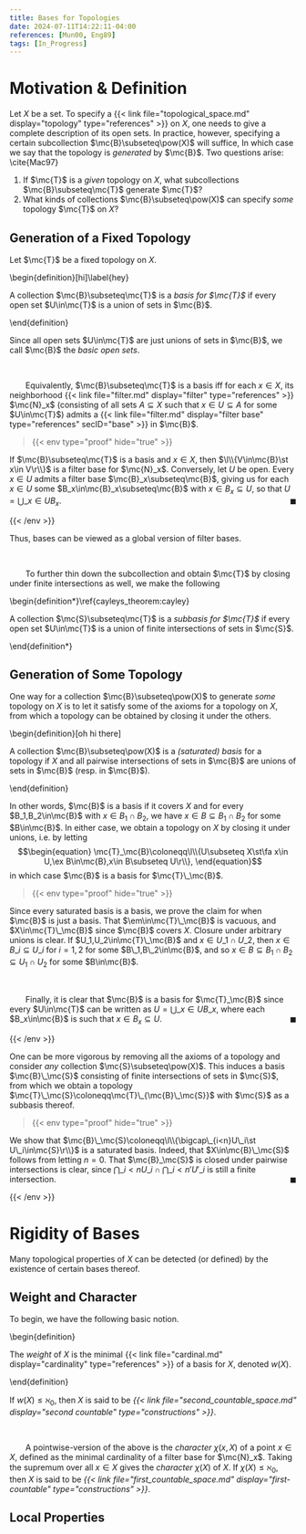 ```yaml
---
title: Bases for Topologies
date: 2024-07-11T14:22:11-04:00
references: [Mun00, Eng89]
tags: [In_Progress]
---
```


# Motivation & Definition

Let $X$ be a set. To specify a {{< link file="topological_space.md" display="topology" type="references" >}} on $X$, one needs to give a complete description of its open sets. In practice, however, specifying a certain subcollection $\mc{B}\subseteq\pow(X)$ will suffice, In which case we say that the topology is *generated* by $\mc{B}$. Two questions arise: \cite{Mac97}
1. If $\mc{T}$ is a *given* topology on $X$, what subcollections $\mc{B}\subseteq\mc{T}$ generate $\mc{T}$?
2. What kinds of collections $\mc{B}\subseteq\pow(X)$ can specify *some* topology $\mc{T}$ on $X$?

## Generation of a Fixed Topology

Let $\mc{T}$ be a fixed topology on $X$.

\begin{definition}[hi]\label{hey}

A collection $\mc{B}\subseteq\mc{T}$ is a *basis for $\mc{T}$* if every open set $U\in\mc{T}$ is a union of sets in $\mc{B}$.

\end{definition}

Since all open sets $U\in\mc{T}$ are just unions of sets in $\mc{B}$, we call $\mc{B}$ the *basic open sets*.

<br>

&emsp;&emsp;Equivalently, $\mc{B}\subseteq\mc{T}$ is a basis iff for each $x\in X$, its neighborhood {{< link file="filter.md" display="filter" type="references" >}} $\mc{N}_x$ (consisting of all sets $A\subseteq X$ such that $x\in U\subseteq A$ for some $U\in\mc{T}$) admits a {{< link file="filter.md" display="filter base" type="references" secID="base" >}} in $\mc{B}$.

>{{< env type="proof" hide="true" >}}

If $\mc{B}\subseteq\mc{T}$ is a basis and $x\in X$, then $\l\\{V\in\mc{B}\st x\in V\r\\}$ is a filter base for $\mc{N}_x$. Conversely, let $U$ be open. Every $x\in U$ admits a filter base $\mc{B}_x\subseteq\mc{B}$, giving us for each $x\in U$ some $B_x\in\mc{B}_x\subseteq\mc{B}$ with $x\in B_x\subseteq U$, so that $U=\bigcup\_{x\in U}B_x$.<span style="float:right;">$\blacksquare$</span>

{{< /env >}}

Thus, bases can be viewed as a global version of filter bases.

<br>

&emsp;&emsp;To further thin down the subcollection and obtain $\mc{T}$ by closing under finite intersections as well, we make the following

\begin{definition*}\ref{cayleys_theorem:cayley}
    
A collection $\mc{S}\subseteq\mc{T}$ is a *subbasis for $\mc{T}$* if every open set $U\in\mc{T}$ is a union of finite intersections of sets in $\mc{S}$.

\end{definition*}

## Generation of Some Topology

One way for a collection $\mc{B}\subseteq\pow(X)$ to generate *some* topology on $X$ is to let it satisfy some of the axioms for a topology on $X$, from which a topology can be obtained by closing it under the others.

\begin{definition}[oh hi there]
    
A collection $\mc{B}\subseteq\pow(X)$ is a *(saturated) basis* for a topology if $X$ and all pairwise intersections of sets in $\mc{B}$ are unions of sets in $\mc{B}$ (resp. in $\mc{B}$).

\end{definition}

In other words, $\mc{B}$ is a basis if it covers $X$ and for every $B_1,B_2\in\mc{B}$ with $x\in B_1\cap B_2$, we have $x\in B\subseteq B_1\cap B_2$ for some $B\in\mc{B}$. In either case, we obtain a topology on $X$ by closing it under unions, i.e. by letting
$$\begin{equation}
    \mc{T}_\mc{B}\coloneqq\l\\{U\subseteq X\st\fa x\in U,\ex B\in\mc{B},x\in B\subseteq U\r\\},
\end{equation}$$
in which case $\mc{B}$ is a basis for $\mc{T}\_\mc{B}$.

>{{< env type="proof" hide="true" >}}

Since every saturated basis is a basis, we prove the claim for when $\mc{B}$ is just a basis. That $\em\in\mc{T}\_\mc{B}$ is vacuous, and $X\in\mc{T}\_\mc{B}$ since $\mc{B}$ covers $X$. Closure under arbitrary unions is clear. If $U_1,U_2\in\mc{T}\_\mc{B}$ and $x\in U\_1\cap U\_2$, then $x\in B\_i\subseteq U\_i$ for $i=1,2$ for some $B\_1,B\_2\in\mc{B}$, and so $x\in B\subseteq B_1\cap B_2\subseteq U_1\cap U_2$ for some $B\in\mc{B}$.

<br>

&emsp;&emsp;Finally, it is clear that $\mc{B}$ is a basis for $\mc{T}_\mc{B}$ since every $U\in\mc{T}$ can be written as $U=\bigcup\_{x\in U}B\_x$, where each $B_x\in\mc{B}$ is such that $x\in B_x\subseteq U$.<span style="float:right;">$\blacksquare$</span>

{{< /env >}}

One can be more vigorous by removing all the axioms of a topology and consider *any* collection $\mc{S}\subseteq\pow(X)$. This induces a basis $\mc{B}\_\mc{S}$ consisting of finite intersections of sets in $\mc{S}$, from which we obtain a topology $\mc{T}\_\mc{S}\coloneqq\mc{T}\_{\mc{B}\_\mc{S}}$ with $\mc{S}$ as a subbasis thereof.

>{{< env type="proof" hide="true" >}}

We show that $\mc{B}\_\mc{S}\coloneqq\l\\{\bigcap\_{i<n}U\_i\st U\_i\in\mc{S}\r\\}$ is a saturated basis. Indeed, that $X\in\mc{B}\_\mc{S}$ follows from letting $n=0$. That $\mc{B}_\mc{S}$ is closed under pairwise intersections is clear, since $\bigcap\_{i<n}U\_i\cap\bigcap\_{i<n'}U'\_i$ is still a finite intersection.<span style="float:right;">$\blacksquare$</span>

{{< /env >}}

# Rigidity of Bases

Many topological properties of $X$ can be detected (or defined) by the existence of certain bases thereof.

## Weight and Character

To begin, we have the following basic notion.

\begin{definition}

The *weight* of $X$ is the minimal {{< link file="cardinal.md" display="cardinality" type="references" >}} of a basis for $X$, denoted $w(X)$.

\end{definition}

If $w(X)\leq\aleph_0$, then $X$ is said to be *{{< link file="second_countable_space.md" display="second countable" type="constructions" >}}*.

<br>

&emsp;&emsp;A pointwise-version of the above is the *character* $\chi(x,X)$ of a point $x\in X$, defined as the minimal cardinality of a filter base for $\mc{N}_x$. Taking the supremum over all $x\in X$ gives the *character* $\chi(X)$ of $X$. If $\chi(X)\leq\aleph_0$, then $X$ is said to be *{{< link file="first_countable_space.md" display="first-countable" type="constructions" >}}*.

## Local Properties
